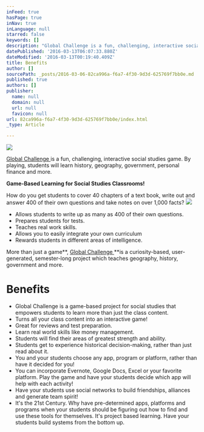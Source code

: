 ```yaml
---
inFeed: true
hasPage: true
inNav: true
inLanguage: null
starred: false
keywords: []
description: "Global Challenge is a fun, challenging, interactive social studies game. By playing, students will learn history, geography, government, personal finance and more.\_"
datePublished: '2016-03-13T06:07:33.880Z'
dateModified: '2016-03-13T00:19:40.409Z'
title: Benefits
author: []
sourcePath: _posts/2016-03-06-82ca996a-f6a7-4f30-9d3d-625769f7bb0e.md
published: true
authors: []
publisher:
  name: null
  domain: null
  url: null
  favicon: null
url: 82ca996a-f6a7-4f30-9d3d-625769f7bb0e/index.html
_type: Article

---
```

![](https://the-grid-user-content.s3-us-west-2.amazonaws.com/4dc944bb-2198-4010-9376-b6c2aee26a5d.png)

[Global Challenge ][0]is a fun, challenging, interactive social studies game. By playing, students will learn history, geography, government, personal finance and more. 

**Game-Based Learning for Social Studies Classrooms!**

How do you get students to cover 40 chapters of a text book, write out and answer 400 of their own questions and take notes on over 1,000 facts?  ![](https://the-grid-user-content.s3-us-west-2.amazonaws.com/313aae7a-1b2f-4b98-8519-43f0611002a1.png)

* Allows students to write up as many as 400 of their own questions.
* Prepares students for tests.
* Teaches real work skills.
* Allows you to easily integrate your own curriculum
* Rewards students in different areas of intelligence.

More than just a game**, [Global Challenge ][0]**is a curiosity-based, user-generated, semester-long project which teaches geography, history, government and more.

# Benefits

* Global Challenge is a game-based project for social studies that empowers students to learn more than just the class content. 
* Turns all your class content into an interactive game! 
* Great for reviews and test preparation.
* Learn real world skills like money management. 
* Students will find their areas of greatest strength and ability. 
* Students get to experience historical decision-making, rather than just read about it. 
* You and your students choose any app, program or platform, rather than have it decided for you!
* You can incorporate Evernote, Google Docs, Excel or your favorite platform. Play the game and have your students decide which app will help with each activity!
* Have your students use social networks to build friendships, alliances and generate team spirit!
* It's the 21st Century. Why have pre-determined apps, platforms and programs when your students should be figuring out how to find and use these tools for themselves. It's project based learning. Have your students build systems from the bottom up. 

[][1]

[0]: https://www.teacherspayteachers.com/Product/The-Global-Challenge-Project-5154
[1]: http://visualcv.com/lchazen